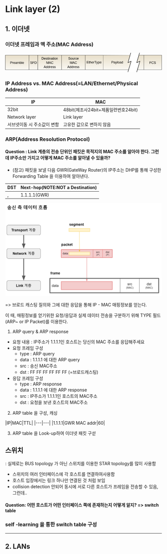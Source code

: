 # Link layer (2)

## 1. 이더넷

### 이더넷 프레임과 맥 주소(MAC Address)

![이미지](./image/ethernet_frame.png)

### IP Address vs. MAC Address(=LAN/Ethernet/Physical Address)

|IP | MAC|
|---|----|
|32bit|48bit(제조사24bit+제품일련번호24bit)|
|Network layer|Link layer|
|서브넷이동 시 주소값이 변함|고유한 값으로 변하지 않음|

### ARP(Address Resolution Protocol)

#### Question : Link 계층의 전송 단위인 패킷은 목적지의 MAC 주소를 알아야 한다. 그런데 IP주소만 가지고 어떻게 MAC 주소를 알아낼 수 있을까?

* (참고) 패킷을 보낼 다음 GWR(GateWay Router)의 IP주소는 DHP를 통해 구성한 Forwarding Table 을 이용하여 알아낸다.

|DST|Next-hop(NOTE:NOT a Destination)|
|---|------------------------|
|,|1.1.1.1(GWR)|

![이미지](./image/data_flow.PNG)

=> 브로드 캐스팅 질의와 그에 대한 응답을 통해 IP - MAC 매핑정보를 얻는다.

이 때, 매핑정보를 얻기위한 요청/응답과 실제 데이터 전송을 구분하기 위해 TYPE 필드(ARP~ or IP Packet)를 이용한다.

1. ARP query & ARP response
  * 요청 내용 : IP주소가 1.1.1.1인 호스트는 당신의 MAC 주소를 응답해주세요
  * 요청 프레임 구성
    * type : ARP query
    * data : 1.1.1.1 에 대한 ARP query
    * src : 송신 MAC주소
    * dst : FF FF FF FF FF FF (=브로드캐스팅)
  * 응답 프레임 구성
    * type : ARP response
    * data : 1.1.1.1 에 대한 ARP response
    * src : IP주소가 1.1.1.1인 호스트의 MAC주소
    * dst : 요청을 보낸 호스트의 MAC주소
  
2. ARP table 을 구성, 캐싱

  |IP|MAC|TTL|
  |---|---|
  |1.1.1.1|GWR MAC addr|60|
  
3. ARP table 을 Look-up하여 이더넷 패킷 구섣

## 스위치
: 실제로는 BUS topology 가 아닌 스위치를 이용한 STAR topology를 많이 사용함

* 스위치의 여러 인터페이스에 각 호스트를 연결하여사용함
* 호스트 입장에서는 링크 하나만 연결된 것 처럼 보임
*  collision detection 안되어 동시에 서로 다른 호스트가 프레임을 전송할 수 있음, 그런데..

#### Question: 어떤 호스트가 어떤 인터페이스 쪽에 존재하는지 어떻게 알지? => switch table

### self -learning 을 통한 switch table 구성


---

## 2. LANs
